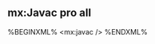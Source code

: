 ## mx:Javac <span class="label label-success">pro</span> <span class="label label-info">all</span>

%BEGINXML%
<mx:javac />
%ENDXML%